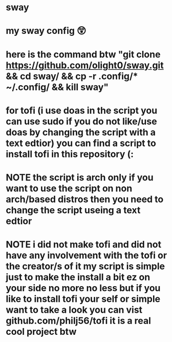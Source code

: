 # sway
# my sway config 😲
# here is the command btw "git clone https://github.com/olight0/sway.git && cd sway/ && cp -r .config/* ~/.config/ && kill sway"

# for tofi (i use doas in the script you can use sudo if you do not like/use doas by changing the script with a text edtior) you can find a script to install tofi in this repository (:
# NOTE the script is arch only if you want to use the script on non arch/based distros then you need to change the script useing a text edtior
# NOTE i did not make tofi and did not have any involvement with the tofi or the creator/s of it my script is simple just to make the install a bit ez on your side no more no less but if you like to install tofi your self or simple want to take a look you can vist github.com/philj56/tofi it is a real cool project btw
